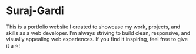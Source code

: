 # Suraj-Gardi
This is a portfolio website I created to showcase my work, projects, and skills as a web developer. I’m always striving to build clean, responsive, and visually appealing web experiences. If you find it inspiring, feel free to give it a ⭐️!
